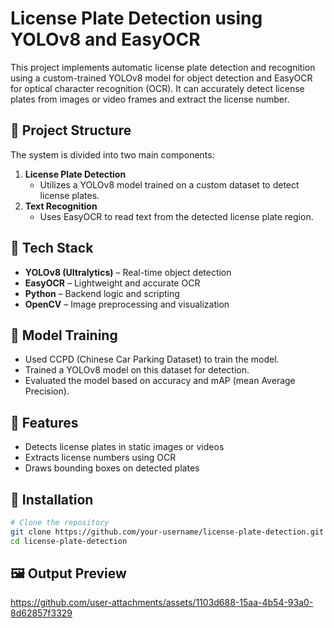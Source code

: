 # License Plate Detection using YOLOv8 and EasyOCR

This project implements automatic license plate detection and recognition using a custom-trained YOLOv8 model for object detection and EasyOCR for optical character recognition (OCR). It can accurately detect license plates from images or video frames and extract the license number.

## 📌 Project Structure

The system is divided into two main components:

1. **License Plate Detection**  
   - Utilizes a YOLOv8 model trained on a custom dataset to detect license plates.
2. **Text Recognition**  
   - Uses EasyOCR to read text from the detected license plate region.

## 🧰 Tech Stack

- **YOLOv8 (Ultralytics)** – Real-time object detection
- **EasyOCR** – Lightweight and accurate OCR
- **Python** – Backend logic and scripting
- **OpenCV** – Image preprocessing and visualization

## 🧠 Model Training

- Used CCPD (Chinese Car Parking Dataset) to train the model.
- Trained a YOLOv8 model on this dataset for detection.
- Evaluated the model based on accuracy and mAP (mean Average Precision).

## 🚀 Features

- Detects license plates in static images or videos
- Extracts license numbers using OCR
- Draws bounding boxes on detected plates

## 📂 Installation

```bash
# Clone the repository
git clone https://github.com/your-username/license-plate-detection.git
cd license-plate-detection
```

## 🖼️ Output Preview

https://github.com/user-attachments/assets/1103d688-15aa-4b54-93a0-8d62857f3329
